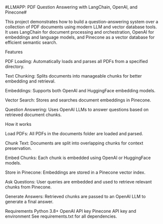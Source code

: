 #LLMAPP: PDF Question Answering with LangChain, OpenAI, and Pinecone#

This project demonstrates how to build a question-answering system over a collection of PDF documents using modern LLM and vector database tools. It uses LangChain for document processing and orchestration, OpenAI for embeddings and language models, and Pinecone as a vector database for efficient semantic search.

Features

PDF Loading: Automatically loads and parses all PDFs from a specified directory.

Text Chunking: Splits documents into manageable chunks for better embedding and retrieval.

Embeddings: Supports both OpenAI and HuggingFace embedding models.

Vector Search: Stores and searches document embeddings in Pinecone.

Question Answering: Uses OpenAI LLMs to answer questions based on retrieved document chunks.


How it works

Load PDFs: All PDFs in the documents folder are loaded and parsed.

Chunk Text: Documents are split into overlapping chunks for context preservation.

Embed Chunks: Each chunk is embedded using OpenAI or HuggingFace models.

Store in Pinecone: Embeddings are stored in a Pinecone vector index.

Ask Questions: User queries are embedded and used to retrieve relevant chunks from Pinecone.

Generate Answers: Retrieved chunks are passed to an OpenAI LLM to generate a final answer.


Requirements
Python 3.8+
OpenAI API key
Pinecone API key and environment
See requirements.txt for all dependencies.
